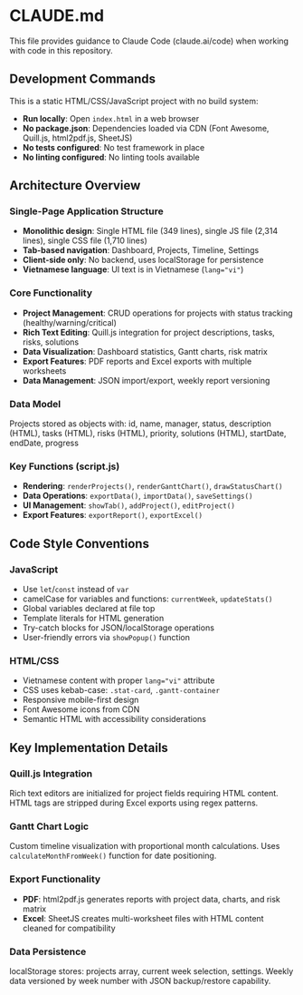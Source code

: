 # CLAUDE.md

This file provides guidance to Claude Code (claude.ai/code) when working with code in this repository.

## Development Commands

This is a static HTML/CSS/JavaScript project with no build system:
- **Run locally**: Open `index.html` in a web browser  
- **No package.json**: Dependencies loaded via CDN (Font Awesome, Quill.js, html2pdf.js, SheetJS)
- **No tests configured**: No test framework in place
- **No linting configured**: No linting tools available

## Architecture Overview

### Single-Page Application Structure
- **Monolithic design**: Single HTML file (349 lines), single JS file (2,314 lines), single CSS file (1,710 lines)
- **Tab-based navigation**: Dashboard, Projects, Timeline, Settings
- **Client-side only**: No backend, uses localStorage for persistence
- **Vietnamese language**: UI text is in Vietnamese (`lang="vi"`)

### Core Functionality
- **Project Management**: CRUD operations for projects with status tracking (healthy/warning/critical)
- **Rich Text Editing**: Quill.js integration for project descriptions, tasks, risks, solutions
- **Data Visualization**: Dashboard statistics, Gantt charts, risk matrix
- **Export Features**: PDF reports and Excel exports with multiple worksheets
- **Data Management**: JSON import/export, weekly report versioning

### Data Model
Projects stored as objects with: id, name, manager, status, description (HTML), tasks (HTML), risks (HTML), priority, solutions (HTML), startDate, endDate, progress

### Key Functions (script.js)
- **Rendering**: `renderProjects()`, `renderGanttChart()`, `drawStatusChart()`
- **Data Operations**: `exportData()`, `importData()`, `saveSettings()`
- **UI Management**: `showTab()`, `addProject()`, `editProject()`
- **Export Features**: `exportReport()`, `exportExcel()`

## Code Style Conventions

### JavaScript
- Use `let`/`const` instead of `var`
- camelCase for variables and functions: `currentWeek`, `updateStats()`
- Global variables declared at file top
- Template literals for HTML generation
- Try-catch blocks for JSON/localStorage operations
- User-friendly errors via `showPopup()` function

### HTML/CSS
- Vietnamese content with proper `lang="vi"` attribute
- CSS uses kebab-case: `.stat-card`, `.gantt-container`
- Responsive mobile-first design
- Font Awesome icons from CDN
- Semantic HTML with accessibility considerations

## Key Implementation Details

### Quill.js Integration
Rich text editors are initialized for project fields requiring HTML content. HTML tags are stripped during Excel exports using regex patterns.

### Gantt Chart Logic
Custom timeline visualization with proportional month calculations. Uses `calculateMonthFromWeek()` function for date positioning.

### Export Functionality
- **PDF**: html2pdf.js generates reports with project data, charts, and risk matrix
- **Excel**: SheetJS creates multi-worksheet files with HTML content cleaned for compatibility

### Data Persistence
localStorage stores: projects array, current week selection, settings. Weekly data versioned by week number with JSON backup/restore capability.